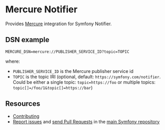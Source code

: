 Mercure Notifier
================

Provides [Mercure](https://github.com/symfony/mercure) integration for Symfony Notifier.

DSN example
-----------

```
MERCURE_DSN=mercure://PUBLISHER_SERVICE_ID?topic=TOPIC
```

where:
 - `PUBLISHER_SERVICE_ID` is the Mercure publisher service id
 - `TOPIC` is the topic IRI (optional, default: `https://symfony.com/notifier`. Could be either a single topic: `topic=https://foo` or multiple topics: `topic[]=/foo/1&topic[]=https://bar`)

Resources
---------

  * [Contributing](https://symfony.com/doc/current/contributing/index.html)
  * [Report issues](https://github.com/symfony/symfony/issues) and
    [send Pull Requests](https://github.com/symfony/symfony/pulls)
    in the [main Symfony repository](https://github.com/symfony/symfony)
